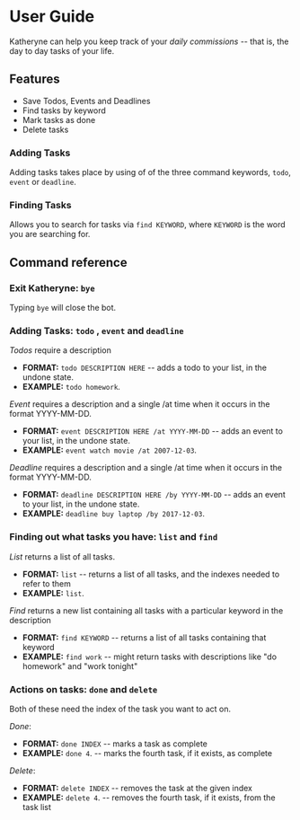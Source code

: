 # User Guide
Katheryne can help you keep track of your _daily commissions_ -- that is, the day to day tasks of your life.

## Features 
* Save Todos, Events and Deadlines
* Find tasks by keyword
* Mark tasks as done
* Delete tasks

### Adding Tasks

Adding tasks takes place by using of of the three command keywords, `todo`, `event` or `deadline`.

### Finding Tasks

Allows you to search for tasks via `find KEYWORD`, where `KEYWORD` is the word you are searching for.

## Command reference

### Exit Katheryne: `bye`
Typing `bye` will close the bot.

### Adding Tasks: `todo` , `event` and `deadline`

_Todos_ require a description
* **FORMAT:** `todo DESCRIPTION HERE` -- adds a todo to your list, in the undone state.
* **EXAMPLE:** `todo homework`.

_Event_ requires a description and a single /at time when it occurs in the format YYYY-MM-DD.
* **FORMAT:** `event DESCRIPTION HERE /at YYYY-MM-DD` -- adds an event to your list, in the undone state.
* **EXAMPLE:** `event watch movie /at 2007-12-03`.

_Deadline_ requires a description and a single /at time when it occurs in the format YYYY-MM-DD.
* **FORMAT:** `deadline DESCRIPTION HERE /by YYYY-MM-DD` -- adds an event to your list, in the undone state.
* **EXAMPLE:** `deadline buy laptop /by 2017-12-03`.

### Finding out what tasks you have: `list` and `find`

_List_ returns a list of all tasks. 
* **FORMAT:** `list` -- returns a list of all tasks, and the indexes needed to refer to them
* **EXAMPLE:** `list`.

_Find_ returns a new list containing all tasks with a particular keyword in the description
* **FORMAT:** `find KEYWORD` -- returns a list of all tasks containing that keyword
* **EXAMPLE:** `find work` -- might return tasks with descriptions like "do homework" and "work tonight"

### Actions on tasks: `done` and `delete`
Both of these need the index of the task you want to act on.

_Done_:
* **FORMAT:** `done INDEX` -- marks a task as complete
* **EXAMPLE:** `done 4`. -- marks the fourth task, if it exists, as complete

_Delete_:
* **FORMAT:** `delete INDEX` -- removes the task at the given index
* **EXAMPLE:** `delete 4`. -- removes the fourth task, if it exists, from the task list